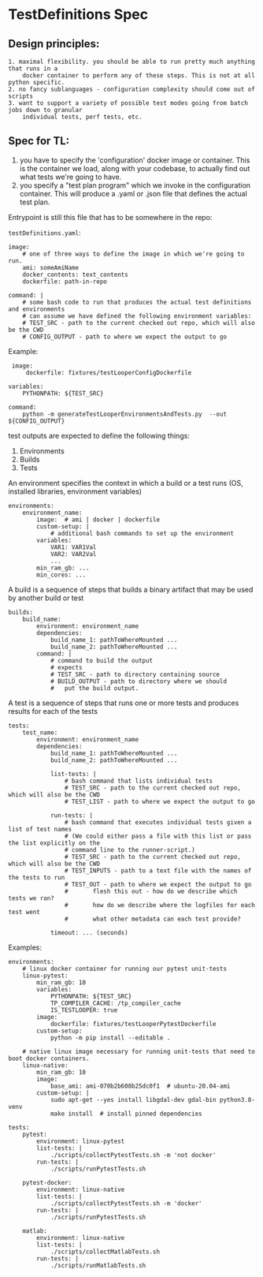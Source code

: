 # TestDefinitions Spec

## Design principles:

    1. maximal flexibility. you should be able to run pretty much anything that runs in a
        docker container to perform any of these steps. This is not at all python specific.
    2. no fancy sublanguages - configuration complexity should come out of scripts
    3. want to support a variety of possible test modes going from batch jobs down to granular
        individual tests, perf tests, etc.


## Spec for TL:

1. you have to specify the 'configuration' docker image or container. This is the container
    we load, along with your codebase, to actually find out what tests we're going to have.
2. you specify a "test plan program" which we invoke in the configuration container. This
    will produce a .yaml or .json file that defines the actual test plan.



Entrypoint is still this file that has to be somewhere in the repo:

`testDefinitions.yaml`:
```
image:
    # one of three ways to define the image in which we're going to run.
    ami: someAmiName
    docker_contents: text_contents
    dockerfile: path-in-repo

command: |
    # some bash code to run that produces the actual test definitions and environments
    # can assume we have defined the following environment variables:
    # TEST_SRC - path to the current checked out repo, which will also be the CWD
    # CONFIG_OUTPUT - path to where we expect the output to go
```
Example:
```
 image:
     dockerfile: fixtures/testLooperConfigDockerfile

variables:
    PYTHONPATH: ${TEST_SRC}

command:
    python -m generateTestLooperEnvironmentsAndTests.py  --out ${CONFIG_OUTPUT}
```

test outputs are expected to define the following things: 

1. Environments 
2. Builds
3. Tests

An environment specifies the context in which a build or a test runs (OS, installed libraries, environment variables)

```
environments:
    environment_name:
        image:  # ami | docker | dockerfile
        custom-setup: |
            # additional bash commands to set up the environment
        variables:
            VAR1: VAR1Val
            VAR2: VAR2Val
            ...
        min_ram_gb: ...
        min_cores: ...
```

A build is a sequence of steps that builds a binary artifact that may be used by another build or test

```
builds:
    build_name:
        environment: environment_name
        dependencies:
            build_name_1: pathToWhereMounted ...
            build_name_2: pathToWhereMounted ...
        command: |
            # command to build the output
            # expects
            # TEST_SRC - path to directory containing source
            # BUILD_OUTPUT - path to directory where we should
            #   put the build output.
```

A test  is a sequence of steps that runs one or more tests and produces results for each of the tests

```
tests:
    test_name:
        environment: environment_name
        dependencies:
            build_name_1: pathToWhereMounted ...
            build_name_2: pathToWhereMounted ...

            list-tests: |
                # bash command that lists individual tests
                # TEST_SRC - path to the current checked out repo, which will also be the CWD
                # TEST_LIST - path to where we expect the output to go

            run-tests: |
                # bash command that executes individual tests given a list of test names
                # (We could either pass a file with this list or pass the list explicitly on the
                # command line to the runner-script.)
                # TEST_SRC - path to the current checked out repo, which will also be the CWD
                # TEST_INPUTS - path to a text file with the names of the tests to run
                # TEST_OUT - path to where we expect the output to go
                #       flesh this out - how do we describe which tests we ran?
                #       how do we describe where the logfiles for each test went
                #       what other metadata can each test provide?

            timeout: ... (seconds)

```

Examples:

```
environments:
    # linux docker container for running our pytest unit-tests
    linux-pytest:
        min_ram_gb: 10
        variables:
            PYTHONPATH: ${TEST_SRC}
            TP_COMPILER_CACHE: /tp_compiler_cache
            IS_TESTLOOPER: true
        image:
            dockerfile: fixtures/testLooperPytestDockerfile
        custom-setup:
            python -m pip install --editable .

    # native linux image necessary for running unit-tests that need to boot docker containers.
    linux-native:
        min_ram_gb: 10
        image:
            base_ami: ami-070b2b608b25dc0f1  # ubuntu-20.04-ami
        custom-setup: |
            sudo apt-get --yes install libgdal-dev gdal-bin python3.8-venv
            make install  # install pinned dependencies

```

```
tests:
    pytest:
        environment: linux-pytest
        list-tests: |
            ./scripts/collectPytestTests.sh -m 'not docker'
        run-tests: |
            ./scripts/runPytestTests.sh

    pytest-docker:
        environment: linux-native
        list-tests: |
            ./scripts/collectPytestTests.sh -m 'docker'
        run-tests: |
            ./scripts/runPytestTests.sh

    matlab:
        environment: linux-native
        list-tests: |
            ./scripts/collectMatlabTests.sh
        run-tests: |
            ./scripts/runMatlabTests.sh
```
